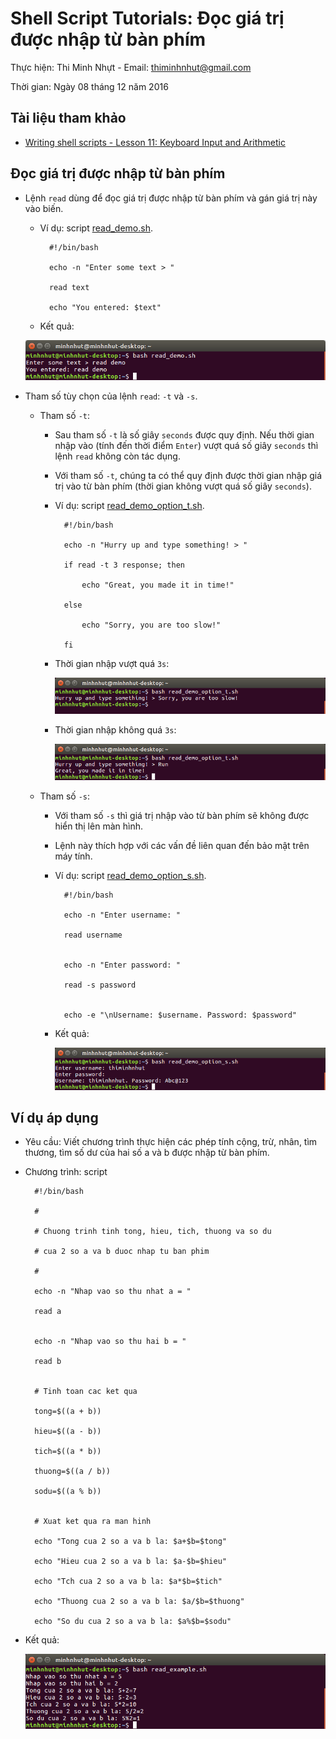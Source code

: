 # Shell Script Tutorials: Đọc giá trị được nhập từ bàn phím

Thực hiện: Thi Minh Nhựt - Email: thiminhnhut@gmail.com

Thời gian: Ngày 08 tháng 12 năm 2016

## Tài liệu tham khảo

* [Writing shell scripts - Lesson 11: Keyboard Input and Arithmetic](http://linuxcommand.org/wss0110.php)

## Đọc giá trị được nhập từ bàn phím

* Lệnh `read` dùng để đọc giá trị được nhập từ bàn phím và gán giá trị này vào biến.

	+ Ví dụ: script [read_demo.sh](https://github.com/h3int2um/shellscript/blob/master/shellscript-tutorials/shell-script-demo/read_demo.sh).

			#!/bin/bash			
		
			echo -n "Enter some text > "
		
			read text
		
			echo "You entered: $text"
			
	+ Kết quả:
	
	![](https://raw.githubusercontent.com/h3int2um/shellscript/master/shellscript-tutorials/images-tutorials/read_demo.png)		
		
* Tham số tùy chọn của lệnh `read`: `-t` và `-s`.

	+ Tham số `-t`:
	
		- Sau tham số `-t` là số giây `seconds` được quy định. Nếu thời gian nhập vào (tính đến thời điểm 
		`Enter`) vượt quá số giây `seconds` thì lệnh `read` không còn tác dụng.
		
		- Với tham số `-t`, chúng ta có thể quy định được thời gian nhập giá trị vào từ bàn phím 
		(thời gian không vượt quá số giây `seconds`).
		
		- Ví dụ: script [read_demo_option_t.sh](https://github.com/h3int2um/shellscript/blob/master/shellscript-tutorials/shell-script-demo/read_demo_option_t.sh).
		
				#!/bin/bash				

				echo -n "Hurry up and type something! > "
				
				if read -t 3 response; then
				
					echo "Great, you made it in time!"
					
				else
				
					echo "Sorry, you are too slow!"
					
				fi
				
		- Thời gian nhập vượt quá `3s`:
		
			![](https://raw.githubusercontent.com/h3int2um/shellscript/master/shellscript-tutorials/images-tutorials/read_demo_option_t-1.png)
				
		- Thời gian nhập không quá `3s`:
		
			![](https://raw.githubusercontent.com/h3int2um/shellscript/master/shellscript-tutorials/images-tutorials/read_demo_option_t-2.png)
	
	+ Tham số `-s`:
	
		- Với tham số `-s` thì giá trị nhập vào từ bàn phím sẽ không được hiển thị lên màn hình.
		
		- Lệnh này thích hợp với các vấn đề liên quan đến bảo mật trên máy tính.
		
		- Ví dụ: script [read_demo_option_s.sh](https://github.com/h3int2um/shellscript/blob/master/shellscript-tutorials/shell-script-demo/read_demo_option_s.sh).
		
				#!/bin/bash				

				echo -n "Enter username: "
				
				read username


				echo -n "Enter password: "

				read -s password

				
				echo -e "\nUsername: $username. Password: $password"
		
		- Kết quả:
		
			![](https://raw.githubusercontent.com/h3int2um/shellscript/master/shellscript-tutorials/images-tutorials/read_demo_option_s.png)

## Ví dụ áp dụng

* Yêu cầu: Viết chương trình thực hiện các phép tính cộng, trừ, nhân, tìm thương, tìm số dư 
của hai số a và b được nhập từ bàn phím.

* Chương trình: script [](https://github.com/h3int2um/shellscript/blob/master/shellscript-tutorials/shell-script-demo/read_example.sh)
		
		#!/bin/bash
		
		#
		
		# Chuong trinh tinh tong, hieu, tich, thuong va so du
		
		# cua 2 so a va b duoc nhap tu ban phim
		
		#

		echo -n "Nhap vao so thu nhat a = "
		
		read a


		echo -n "Nhap vao so thu hai b = "
		
		read b


		# Tinh toan cac ket qua
		
		tong=$((a + b))
		
		hieu=$((a - b))
		
		tich=$((a * b))
		
		thuong=$((a / b))
		
		sodu=$((a % b))


		# Xuat ket qua ra man hinh
		
		echo "Tong cua 2 so a va b la: $a+$b=$tong"

		echo "Hieu cua 2 so a va b la: $a-$b=$hieu"

		echo "Tch cua 2 so a va b la: $a*$b=$tich"

		echo "Thuong cua 2 so a va b la: $a/$b=$thuong"

		echo "So du cua 2 so a va b la: $a%$b=$sodu"

* Kết quả:

	![](https://raw.githubusercontent.com/h3int2um/shellscript/master/shellscript-tutorials/images-tutorials/read_example.png)
